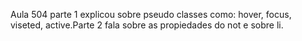 Aula 504 parte 1 explicou sobre pseudo classes como: hover, focus, viseted, active.Parte 2 fala sobre as propiedades do not e sobre li.
